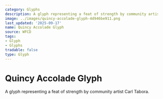 ```yaml
---
category: Glyphs
description: A glyph representing a feat of strength by community artist Carl Tabora.
image: ../images/quincy-accolade-glyph-4d946be911.png
last_updated: '2025-09-17'
name: Quincy Accolade Glyph
source: WFCD
tags:
- Glyph
- Glyphs
tradable: false
type: Glyph
---
```


# Quincy Accolade Glyph

A glyph representing a feat of strength by community artist Carl Tabora.

